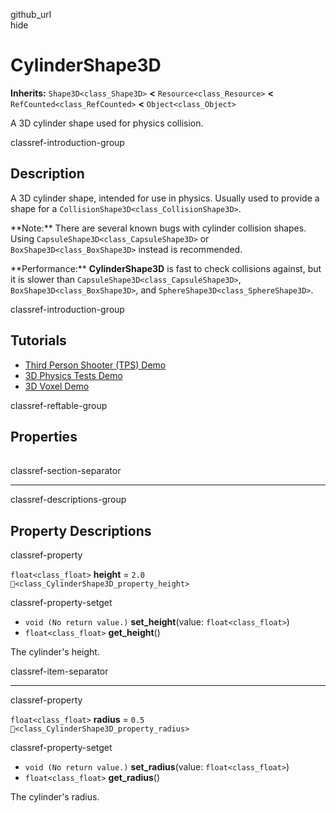 github\_url  
hide

# CylinderShape3D

**Inherits:** `Shape3D<class_Shape3D>` **&lt;**
`Resource<class_Resource>` **&lt;** `RefCounted<class_RefCounted>`
**&lt;** `Object<class_Object>`

A 3D cylinder shape used for physics collision.

classref-introduction-group

## Description

A 3D cylinder shape, intended for use in physics. Usually used to
provide a shape for a `CollisionShape3D<class_CollisionShape3D>`.

\*\*Note:\*\* There are several known bugs with cylinder collision
shapes. Using `CapsuleShape3D<class_CapsuleShape3D>` or
`BoxShape3D<class_BoxShape3D>` instead is recommended.

\*\*Performance:\*\* **CylinderShape3D** is fast to check collisions
against, but it is slower than `CapsuleShape3D<class_CapsuleShape3D>`,
`BoxShape3D<class_BoxShape3D>`, and
`SphereShape3D<class_SphereShape3D>`.

classref-introduction-group

## Tutorials

-   [Third Person Shooter (TPS)
    Demo](https://godotengine.org/asset-library/asset/2710)
-   [3D Physics Tests
    Demo](https://godotengine.org/asset-library/asset/2747)
-   [3D Voxel Demo](https://godotengine.org/asset-library/asset/2755)

classref-reftable-group

## Properties

<table>
<tbody>
<tr>
</tr>
<tr>
</tr>
</tbody>
</table>

classref-section-separator

------------------------------------------------------------------------

classref-descriptions-group

## Property Descriptions

classref-property

`float<class_float>` **height** = `2.0`
`🔗<class_CylinderShape3D_property_height>`

classref-property-setget

-   `void (No return value.)` **set\_height**(value:
    `float<class_float>`)
-   `float<class_float>` **get\_height**()

The cylinder's height.

classref-item-separator

------------------------------------------------------------------------

classref-property

`float<class_float>` **radius** = `0.5`
`🔗<class_CylinderShape3D_property_radius>`

classref-property-setget

-   `void (No return value.)` **set\_radius**(value:
    `float<class_float>`)
-   `float<class_float>` **get\_radius**()

The cylinder's radius.
